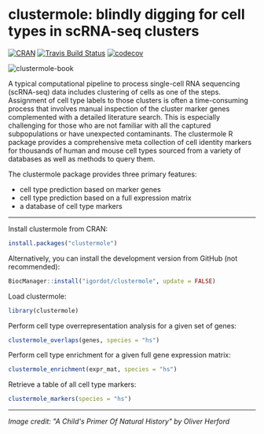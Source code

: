# clustermole: blindly digging for cell types in scRNA-seq clusters

[![CRAN](https://www.r-pkg.org/badges/version/clustermole)](https://cran.r-project.org/package=clustermole)
[![Travis Build Status](https://travis-ci.org/igordot/clustermole.svg?branch=master)](https://travis-ci.org/igordot/clustermole)
[![codecov](https://codecov.io/gh/igordot/clustermole/branch/master/graph/badge.svg)](https://codecov.io/gh/igordot/clustermole)

![clustermole-book](https://user-images.githubusercontent.com/6363505/72761156-12414280-3ba9-11ea-87de-57ff6cd690bb.png)

A typical computational pipeline to process single-cell RNA sequencing (scRNA-seq) data includes clustering of cells as one of the steps. Assignment of cell type labels to those clusters is often a time-consuming process that involves manual inspection of the cluster marker genes complemented with a detailed literature search. This is especially challenging for those who are not familiar with all the captured subpopulations or have unexpected contaminants. The clustermole R package provides a comprehensive meta collection of cell identity markers for thousands of human and mouse cell types sourced from a variety of databases as well as methods to query them.

The clustermole package provides three primary features:

* cell type prediction based on marker genes
* cell type prediction based on a full expression matrix
* a database of cell type markers

---

Install clustermole from CRAN:

```r
install.packages("clustermole")
```

Alternatively, you can install the development version from GitHub (not recommended):

```r
BiocManager::install("igordot/clustermole", update = FALSE)
```

Load clustermole:

```r
library(clustermole)
```

Perform cell type overrepresentation analysis for a given set of genes:

```r
clustermole_overlaps(genes, species = "hs")
```

Perform cell type enrichment for a given full gene expression matrix:

```r
clustermole_enrichment(expr_mat, species = "hs")
```

Retrieve a table of all cell type markers:

```r
clustermole_markers(species = "hs")
```

---

*Image credit: "A Child's Primer Of Natural History" by Oliver Herford*
